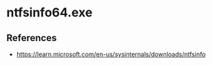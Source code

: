 # ntfsinfo64.exe

## References
* https://learn.microsoft.com/en-us/sysinternals/downloads/ntfsinfo
